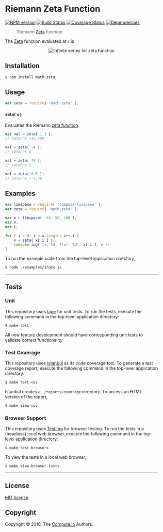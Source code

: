 Riemann Zeta Function
===
[![NPM version][npm-image]][npm-url] [![Build Status][build-image]][build-url] [![Coverage Status][coverage-image]][coverage-url] [![Dependencies][dependencies-image]][dependencies-url]

> Riemann [Zeta][zeta-function] function.

The [Zeta][zeta-function] function evaluated at `s` is

<div class="equation" align="center" data-raw-text="\zeta(s) =\sum_{k=1}^\infty\frac{1}{k^s}" data-equation="">
	<img src="https://cdn.rawgit.com/math-io/zeta/faeb230ec3e8dba0e1011b5ddfe219c784e98c67/docs/img/eqn.svg" alt="Infinite series for zeta function">
	<br>
</div>

## Installation

``` bash
$ npm install math-zeta
```


## Usage

``` javascript
var zeta = require( 'math-zeta' );
```


#### zeta( x )

Evaluates the Riemann [zeta function][zeta-function].

``` javascript
var val = zeta( 1.1 );
// returns ~10.584

val = zeta( -4 );
// returns 0

val = zeta( 70 );
// returns 1

val = zeta( 0.5 );
// returns ~-1.46
```


## Examples

``` javascript
var linspace = require( 'compute-linspace' );
var zeta = require( 'math-zeta' );

var x = linspace( -50, 50, 200 );
var v;
var i;

for ( i = 0; i < x.length; i++ ) {
	v = zeta( x[ i ] );
	console.log( 'x: %d, f(x): %d', x[ i ], v );
}
```

To run the example code from the top-level application directory,

``` bash
$ node ./examples/index.js
```


---
## Tests

### Unit

This repository uses [tape][tape] for unit tests. To run the tests, execute the following command in the top-level application directory:

``` bash
$ make test
```

All new feature development should have corresponding unit tests to validate correct functionality.


### Test Coverage

This repository uses [Istanbul][istanbul] as its code coverage tool. To generate a test coverage report, execute the following command in the top-level application directory:

``` bash
$ make test-cov
```

Istanbul creates a `./reports/coverage` directory. To access an HTML version of the report,

``` bash
$ make view-cov
```


### Browser Support

This repository uses [Testling][testling] for browser testing. To run the tests in a (headless) local web browser, execute the following command in the top-level application directory:

``` bash
$ make test-browsers
```

To view the tests in a local web browser,

``` bash
$ make view-browser-tests
```

<!-- [![browser support][browsers-image]][browsers-url] -->


---
## License

[MIT license](http://opensource.org/licenses/MIT).


## Copyright

Copyright &copy; 2016. The [Compute.io][compute-io] Authors.


[npm-image]: http://img.shields.io/npm/v/math-zeta.svg
[npm-url]: https://npmjs.org/package/math-zeta

[build-image]: http://img.shields.io/travis/math-io/zeta/master.svg
[build-url]: https://travis-ci.org/math-io/zeta

[coverage-image]: https://img.shields.io/codecov/c/github/math-io/zeta/master.svg
[coverage-url]: https://codecov.io/github/math-io/zeta?branch=master

[dependencies-image]: http://img.shields.io/david/math-io/zeta.svg
[dependencies-url]: https://david-dm.org/math-io/zeta

[dev-dependencies-image]: http://img.shields.io/david/dev/math-io/zeta.svg
[dev-dependencies-url]: https://david-dm.org/dev/math-io/zeta

[github-issues-image]: http://img.shields.io/github/issues/math-io/zeta.svg
[github-issues-url]: https://github.com/math-io/zeta/issues

[tape]: https://github.com/substack/tape
[istanbul]: https://github.com/gotwarlost/istanbul
[testling]: https://ci.testling.com

[compute-io]: https://github.com/compute-io/
[zeta-function]: https://en.wikipedia.org/wiki/Riemann_zeta_function
